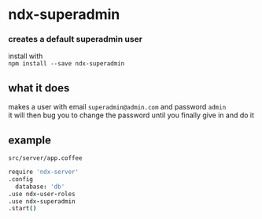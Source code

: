 # ndx-superadmin
### creates a default superadmin user
install with  
`npm install --save ndx-superadmin`  
## what it does  
  makes a user with email `superadmin@admin.com` and password `admin`  
  it will then bug you to change the password until you finally give in and do it
## example  
`src/server/app.coffee`  
```coffeescript
require 'ndx-server'
.config
  database: 'db'
.use ndx-user-roles
.use ndx-superadmin
.start()
```